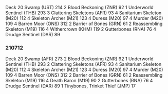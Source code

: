 Deck
20 Swamp (UST) 214
2 Blood Beckoning (ZNR) 92
1 Underworld Sentinel (THB) 293
3 Clattering Skeletons (AFR) 93
4 Sanitarium Skeleton (M20) 112
4 Skeleton Archer (M21) 123
4 Duress (M20) 97
4 Murder (M20) 109
4 Barren Moor (ONS) 312
2 Barrier of Bones (GRN) 61
2 Reassembling Skeleton (M19) 116
4 Withercrown (KHM) 119
2 Gutterbones (RNA) 76
4 Drudge Sentinel (DAR) 89

### 210712
Deck
20 Swamp (AFR) 273
2 Blood Beckoning (ZNR) 92
1 Underworld Sentinel (THB) 293
2 Clattering Skeletons (AFR) 93
4 Sanitarium Skeleton (M20) 112
4 Skeleton Archer (M21) 123
4 Duress (M20) 97
4 Murder (M20) 109
4 Barren Moor (ONS) 312
2 Barrier of Bones (GRN) 61
2 Reassembling Skeleton (M19) 116
4 Death Baron (M19) 90
2 Gutterbones (RNA) 76
4 Drudge Sentinel (DAR) 89
1 Tinybones, Trinket Thief (JMP) 17
